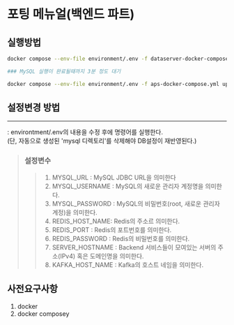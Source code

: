 # 포팅 메뉴얼(백엔드 파트)
## 실행방법
```sh
docker compose --env-file environment/.env -f dataserver-docker-compose.yml up -d

### MySQL 실행이 완료될때까지 3분 정도 대기

docker compose --env-file environment/.env -f aps-docker-compose.yml up -d
```
## 설정변경 방법
---
: environtment/.env의 내용을 수정 후에 명령어를 실행한다.  
(단, 자동으로 생성된 'mysql 디렉토리'를 삭제해야 DB설정이 재반영된다.)
> ### 설정변수
> >1) MYSQL_URL : MySQL JDBC URL을 의미한다
> >2) MYSQL_USERNAME : MySQL의 새로운 관리자 계정명을 의미한다.
> >3) MYSQL_PASSWORD : MySQL의 비밀번호(root, 새로운 관리자 계정)을 의미한다.
> >4) REDIS_HOST_NAME: Redis의 주소르 의미한다.
> >5) REDIS_PORT : Redis의 포트번호를 의미한다.
> >6) REDIS_PASSWORD : Redis의 비밀번호를 의미한다.
> >7) SERVER_HOSTNAME : Backend 서비스들이 모여있는 서버의 주소(IPv4) 혹은 도메인명을 의미한다.
> >8) KAFKA_HOST_NAME : Kafka의 호스트 네임을 의미한다.
## 사전요구사항
1. docker
2. docker composey